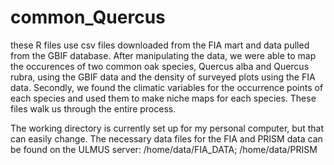 # common_Quercus
these R files use csv files downloaded from the FIA mart and data pulled from the GBIF database. 
After manipulating the data, we were able to map the occurences of two common oak species, Quercus alba and Quercus rubra, using the GBIF data
and the density of surveyed plots using the FIA data. Secondly, we found the climatic variables for the occurrence points of each species and used them to make niche maps for each species. These files walk us through the entire process.

The working directory is currently set up for my personal computer, but that can easily change.
The necessary data files for the FIA and PRISM data can be found on the ULMUS server: /home/data/FIA_DATA; /home/data/PRISM
